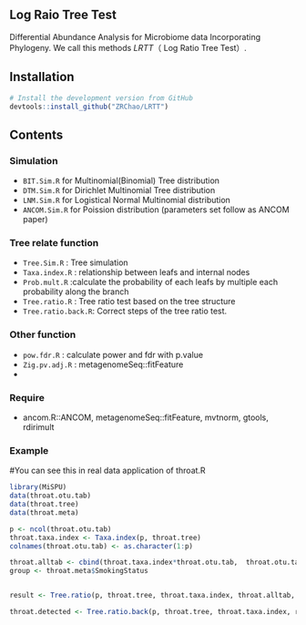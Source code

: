 ## Log Raio Tree Test
Differential Abundance Analysis for Microbiome data Incorporating Phylogeny. We call this methods *LRTT*（ Log Ratio Tree Test）.

## Installation

```R
# Install the development version from GitHub
devtools::install_github("ZRChao/LRTT")
```
## Contents

### Simulation
* `BIT.Sim.R` for Multinomial(Binomial) Tree distribution
* `DTM.Sim.R` for Dirichlet Multinomial Tree distribution
* `LNM.Sim.R` for Logistical Normal Multinomial distribution 
* `ANCOM.Sim.R` for Poission distribution (parameters set follow as ANCOM paper)

### Tree relate function
* `Tree.Sim.R` : Tree simulation
* `Taxa.index.R` : relationship between leafs and internal nodes
* `Prob.mult.R` :calculate the probability of each leafs by multiple each probability along the branch
* `Tree.ratio.R` : Tree ratio test based on the tree structure
* `Tree.ratio.back.R`: Correct steps of the tree ratio test.

### Other function
* `pow.fdr.R` : calculate power and fdr with p.value 
* `Zig.pv.adj.R` : metagenomeSeq::fitFeature
*

### Require 
* ancom.R::ANCOM, metagenomeSeq::fitFeature, mvtnorm, gtools, rdirimult 

### Example
 
#You can see this in real data application of throat.R 

```R
library(MiSPU)
data(throat.otu.tab)
data(throat.tree)
data(throat.meta)

p <- ncol(throat.otu.tab)
throat.taxa.index <- Taxa.index(p, throat.tree)
colnames(throat.otu.tab) <- as.character(1:p)

throat.alltab <- cbind(throat.taxa.index*throat.otu.tab,  throat.otu.tab)
group <- throat.meta$SmokingStatus


result <- Tree.ratio(p, throat.tree, throat.taxa.index, throat.alltab, group)

throat.detected <- Tree.ratio.back(p, throat.tree, throat.taxa.index, results, group)
```
